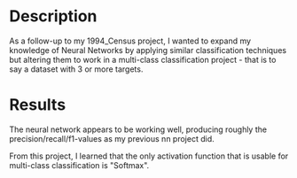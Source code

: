 # Description
<p> As a follow-up to my 1994_Census project, I wanted to expand my knowledge of Neural Networks by applying similar classification techniques but altering them to work in a multi-class classification project - that is to say a dataset with 3 or more targets.</p>

# Results
<p> The neural network appears to be working well, producing roughly the precision/recall/f1-values as my previous nn project did.</p>

<p>From this project, I learned that the only activation function that is usable for multi-class classification is "Softmax".</p>
